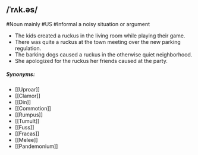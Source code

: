 ## /ˈrʌk.əs/  
#Noun mainly #US #Informal 
a noisy situation or argument

- The kids created a ruckus in the living room while playing their game.
- There was quite a ruckus at the town meeting over the new parking regulation.
- The barking dogs caused a ruckus in the otherwise quiet neighborhood.
- She apologized for the ruckus her friends caused at the party.

##### Synonyms:

- [[Uproar]]
- [[Clamor]]
- [[Din]]
- [[Commotion]]
- [[Rumpus]]
- [[Tumult]]
- [[Fuss]]
- [[Fracas]]
- [[Melee]]
- [[Pandemonium]]